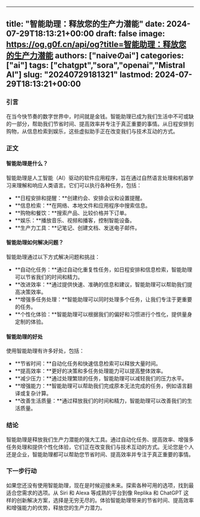 
---
title: "智能助理：释放您的生产力潜能"
date: 2024-07-29T18:13:21+00:00
draft: false
image: https://og.g0f.cn/api/og?title=智能助理：释放您的生产力潜能
authors: ["naiveのai"]
categories: ["ai"]
tags: ["chatgpt","sora","openai","Mistral AI"]
slug: "20240729181321"
lastmod: 2024-07-29T18:13:21+00:00
---
### 引言

在当今快节奏的数字世界中，时间就是金钱。智能助理已成为我们生活中不可或缺的一部分，帮助我们节省时间、提高效率并专注于真正重要的事情。从日程安排到购物，从信息检索到娱乐，这些虚拟助手正在改变我们与技术互动的方式。

### 正文

#### 智能助理是什么？

智能助理是人工智能（AI）驱动的软件应用程序，旨在通过自然语言处理和机器学习来理解和响应人类语言。它们可以执行各种任务，包括：

- **日程安排和提醒：**创建约会、安排会议和设置提醒。
- **信息检索：**在网络、本地文件和应用程序中搜索信息。
- **购物和餐饮：**搜索产品、比较价格并下订单。
- **娱乐：**播放音乐、视频和播客，控制智能设备。
- **生产力工具：**记笔记、创建文档、发送电子邮件。

#### 智能助理如何解决问题？

智能助理通过以下方式解决问题和挑战：

- **自动化任务：**通过自动化重复性任务，如日程安排和信息检索，智能助理可以节省我们的时间和精力。
- **改进效率：**通过提供快速、准确的信息和建议，智能助理可以帮助我们提高决策效率。
- **增强多任务处理：**智能助理可以同时处理多个任务，让我们专注于更重要的任务。
- **个性化体验：**智能助理可以根据我们的偏好和习惯进行个性化，提供量身定制的体验。

#### 智能助理的好处

使用智能助理有许多好处，包括：

- **节省时间：**自动化任务和快速信息检索可以释放大量时间。
- **提高效率：**更好的决策和多任务处理能力可以提高整体效率。
- **减少压力：**通过处理繁琐的任务，智能助理可以减轻我们的压力水平。
- **增强能力：**智能助理可以帮助我们完成原本无法完成的任务，例如语言翻译或复杂计算。
- **改善生活质量：**通过释放我们的时间和精力，智能助理可以改善我们的生活质量。

### 结论

智能助理是释放我们生产力潜能的强大工具。通过自动化任务、提高效率、增强多任务处理和提供个性化体验，它们正在改变我们与技术互动的方式。无论您是个人还是企业，智能助理都可以帮助您节省时间、提高效率并专注于真正重要的事情。

### 下一步行动

如果您还没有使用智能助理，现在是时候迎接未来。探索各种可用的选项，找到最适合您需求的选项。从 Siri 和 Alexa 等成熟的平台到像 Replika 和 ChatGPT 这样的创新解决方案，选择是无穷无尽的。体验智能助理带来的节省时间、提高效率和增强能力的优势，释放您的生产力潜力。